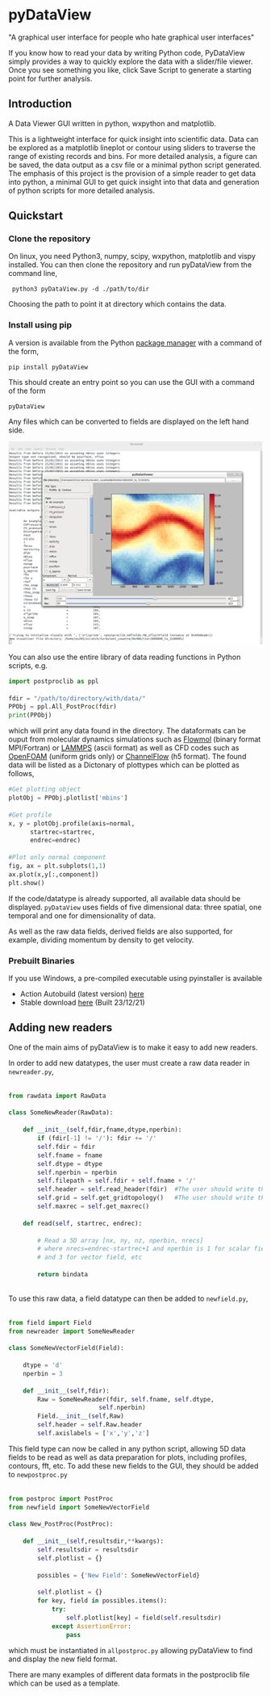 # pyDataView

"A graphical user interface for people who hate graphical user interfaces"

If you know how to read your data by writing Python code, PyDataView simply provides a way to quickly explore the data with a slider/file viewer. Once you see something you like, click Save Script to generate a starting point for further analysis.

## Introduction

A Data Viewer GUI written in python, wxpython and matplotlib.

This is a lightweight interface for quick insight into scientific data.
Data can be explored as a matplotlib lineplot or contour using sliders to traverse the range of existing records and bins.
For more detailed analysis, a figure can be saved, the data output as a csv file or a minimal python script generated.
The emphasis of this project is the provision of a simple reader to get data into python, a minimal GUI to get quick insight into that data and generation of python scripts for more detailed analysis.

## Quickstart

### Clone the repository

On linux, you need Python3, numpy, scipy, wxpython, matplotlib and vispy installed. You can then clone the repository and run pyDataView from the command line,

     python3 pyDataView.py -d ./path/to/dir 
     
Choosing the path to point it at directory which contains the data. 

### Install using pip

A version is available from the Python [package manager](https://pypi.org/project/pyDataView/) with a command of the form,

    pip install pyDataView

This should create an entry point so you can use the GUI with a command of the form

    pyDataView
    
Any files which can be converted to fields are displayed on the left hand side.

![alt tag](https://raw.githubusercontent.com/edwardsmith999/pyDataView/master/pyDataView_screenshot.png)
   
You can also use the entire library of data reading functions in Python scripts, e.g.

```python
import postproclib as ppl

fdir = "/path/to/directory/with/data/"
PPObj = ppl.All_PostProc(fdir)
print(PPObj)
```

which will print any data found in the directory. The dataformats can be ouput from molecular dynamics simulations such as [Flowmol](https://github.com/edwardsmith999/flowmol) (binary format MPI/Fortran) or [LAMMPS](https://www.lammps.org/) (ascii format) as well as CFD codes such as [OpenFOAM](https://openfoam.org/) (uniform grids only) or [ChannelFlow](http://channelflow.org/) (h5 format). The found data will be listed as a Dictonary of plottypes which can be plotted as follows,

```python
#Get plotting object
plotObj = PPObj.plotlist['mbins']

#Get profile
x, y = plotObj.profile(axis=normal, 
      startrec=startrec, 
      endrec=endrec)

#Plot only normal component
fig, ax = plt.subplots(1,1)
ax.plot(x,y[:,component])
plt.show()
```

If the code/datatype is already supported, all available data should be displayed.
`pyDataView` uses fields of five dimensional data: three spatial, one temporal and one for dimensionality of data.

As well as the raw data fields, derived fields are also supported, for example, dividing momentum by density to get velocity.
    
### Prebuilt Binaries
If you use Windows, a pre-compiled executable using pyinstaller is available 

 - Action Autobuild (latest version) [here](https://nightly.link/edwardsmith999/pyDataView/workflows/main/master/pyDataView.exe.zip)
 - Stable download [here](https://e1.pcloud.link/publink/show?code=XZng4FZRzqlM9Xu9m5rjfsHqeWmYYcaWnj7) (Built 23/12/21)


## Adding new readers

One of the main aims of pyDataView is to make it easy to add new readers. 

In order to add new datatypes, the user must create a raw data reader in `newreader.py`,

```python

from rawdata import RawData

class SomeNewReader(RawData):

    def __init__(self,fdir,fname,dtype,nperbin):
        if (fdir[-1] != '/'): fdir += '/' 
        self.fdir = fdir
        self.fname = fname
        self.dtype = dtype
        self.nperbin = nperbin
        self.filepath = self.fdir + self.fname + '/'
        self.header = self.read_header(fdir)  #The user should write these
        self.grid = self.get_gridtopology()   #The user should write these
        self.maxrec = self.get_maxrec()

    def read(self, startrec, endrec):

        # Read a 5D array [nx, ny, nz, nperbin, nrecs]
        # where nrecs=endrec-startrec+1 and nperbin is 1 for scalar field
        # and 3 for vector field, etc
        
        return bindata
    
 ```
To use this raw data, a field datatype can then be added to `newfield.py`,

```python

from field import Field
from newreader import SomeNewReader

class SomeNewVectorField(Field):
    
    dtype = 'd'
    nperbin = 3
    
    def __init__(self,fdir):
        Raw = SomeNewReader(fdir, self.fname, self.dtype, 
                         self.nperbin)
        Field.__init__(self,Raw)
        self.header = self.Raw.header
        self.axislabels = ['x','y','z']

````
This field type can now be called in any python script, allowing 5D data fields to be read as well as data preparation for plots, including profiles, contours, fft, etc. To add these new fields to the GUI, they should be added to `newpostproc.py`

```python

from postproc import PostProc
from newfield import SomeNewVectorField

class New_PostProc(PostProc):

    def __init__(self,resultsdir,**kwargs):
        self.resultsdir = resultsdir
        self.plotlist = {} 

        possibles = {'New Field': SomeNewVectorField}

        self.plotlist = {}
        for key, field in possibles.items(): 
            try:
                self.plotlist[key] = field(self.resultsdir)
            except AssertionError:
                pass 
```
which must be instantiated in `allpostproc.py` allowing pyDataView to find and display the new field format.

There are many examples of different data formats in the postproclib file which can be used as a template.
